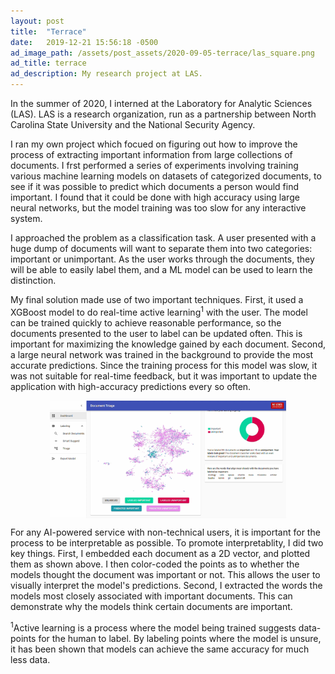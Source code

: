 ```yaml
---
layout: post
title:  "Terrace"
date:   2019-12-21 15:56:18 -0500
ad_image_path: /assets/post_assets/2020-09-05-terrace/las_square.png
ad_title: terrace
ad_description: My research project at LAS.
---
```


In the summer of 2020, I interned at the Laboratory for Analytic Sciences (LAS). LAS is a research organization, run as a partnership
between North Carolina State University and the National Security Agency.

I ran my own project which focued on figuring out how to improve the process of extracting important information from large collections
of documents. I frst performed a series of experiments involving training various machine learning models on datasets of categorized
documents, to see if it was possible to predict which documents a person would find important. I found that it could be done with high
accuracy using large neural networks, but the model training was too slow for any interactive system.

I approached the problem as a classification task. A user presented with a huge dump of documents will want to separate them into two categories:
important or unimportant. As the user works through the documents, they will be able to easily label them, and a ML model can be used to learn the
distinction.

My final solution made use of two important techniques. First, it used a XGBoost model to do real-time active learning<sup>1</sup> with the user. The
model can be trained quickly to achieve reasonable performance, so the documents presented to the user to label can be updated often. This is important
for maximizing the knowledge gained by each document. Second, a large neural network was trained in the background to provide the most accurate predictions.
Since the training process for this model was slow, it was not suitable for real-time feedback, but it was important to update the application with high-accuracy
predictions every so often.

<img src="/assets/post_assets/2020-09-05-terrace/las.png" style="width:75%; margin: 5px auto; display: block;">

For any AI-powered service with non-technical users, it is important for the process to be interpretable as possible. To promote interpretablity, I did two
key things. First, I embedded each document as a 2D vector, and plotted them as shown above. I then color-coded the points as to whether the models thought
the document was important or not. This allows the user to visually interpret the model's predictions. Second, I extracted the words the models most closely
associated with important documents. This can demonstrate why the models think certain documents are important.

<sup>1</sup>Active learning is a process where the model being trained suggests data-points for the human to label. By labeling points where the model is unsure,
it has been shown that models can achieve the same accuracy for much less data.
